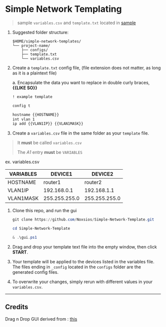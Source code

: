 # Simple Network Templating

> sample `variables.csv` and `template.txt` located in [sample](./sample)

1. Suggested folder structure:

    ```text
    $HOME/simple-network-templates/
    └── project-name/
        ├── configs/
        ├── template.txt
        └── variables.csv
    ```

2. Create a `template.txt` config file, (file extension does not matter, as long as it is a plaintext file)
   
    a. Encapsulate the data you want to replace in double curly braces, __{{LIKE SO}}__

    ```txt
    ! example template

    config t

    hostname {{HOSTNAME}}
    int vlan 1
    ip add {{VLAN1IP}} {{VLAN1MASK}}
    ```

3. Create a `variables.csv` file in the same folder as your `template` file.

> It **must** be called `variables.csv`
>
> The *A1* entry **must** be `VARIABLES`

ex. variables.csv

| VARIABLES | DEVICE1       | DEVICE2       |
| --------- | ------------- | ------------- |
| HOSTNAME  | router1       | router2       |
| VLAN1IP   | 192.168.0.1   | 192.168.1.1   |
| VLAN1MASK | 255.255.255.0 | 255.255.255.0 |

1. Clone this repo, and run the gui

    ```powershell
    git clone https://github.com/Noxsios/Simple-Network-Template.git

    cd Simple-Network-Template

    & .\gui.ps1
    ```

2. Drag and drop your template text file into the empty window, then click __START__.

3. Your template will be applied to the devices listed in the variables file.  The files ending in `_config` located in the `configs` folder are the generated config files. 

4. To overwrite your changes, simply rerun with different values in your `variables.csv`.

---

## Credits

Drag n Drop GUI derived from : [this](https://github.com/rlv-dan/Tutorial-code/blob/master/A%20drag-and-drop%20GUI%20made%20with%20PowerShell/powershell-gui.ps1)
